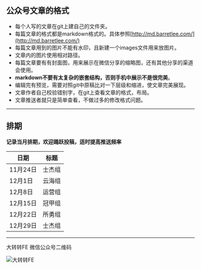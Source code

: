 ## 公众号文章的格式
- 每个人写的文章在git上建自己的文件夹。
- 每篇文章的格式都是markdown格式的。具体参照[http://md.barretlee.com/](http://md.barretlee.com/)
- 每篇文章用到的图片不能有水印，且新建一个images文件用来放图片。
- 文章内的图片使用相对路径。
- 每篇文章要有有封面图，用来展示在微信分享的缩略图，还有其他分享的渠道会使用。
- **markdown不要有太复杂的嵌套结构，否则手机中展示不是很完美**。
- 编辑完有预览，需要对照git中原稿比对一下层级和缩进，使文章完美展现。
- 文章作者自己校验错别字，在git上查看文章的格式，布局。
- 文章推送者就只是简单查看，不做过多的修改格式问题。    

---------------------------------    

## 排期
__记录当月排期，欢迎踊跃投稿，适时提高推送频率__    

| 日期 | 标题 |
| -------- | -------- |
| 11月24日   | 士杰组   |
| 12月1日   | 云海组   |
| 12月8日   | 运营组   |
| 12月15日   | 冠甲组   |
| 12月22日   | 所勇组   |
| 12月29日   | 士杰组   |

---------------------------------

大转转FE 微信公众号二维码

![大转转FE](https://user-images.githubusercontent.com/10388282/35551174-eab5b6a0-05c8-11e8-91db-2b6db4f28257.png)

